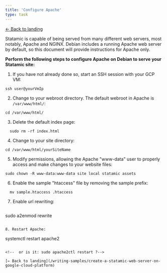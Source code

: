 ```yaml
---
title: 'Configure Apache'
type: task
---
```


[← Back to landing](/writing-samples/create-a-statamic-web-server-on-google-cloud-platform)

Statamic is capable of being served from many different web servers, most notably, Apache and NGINX. Debian includes a running Apache web server by default, so this document will provide instructions for Apache only.

**Perform the following steps to configure Apache on Debian to serve your Statamic site:**

1. If you have not already done so, start an SSH session with your GCP VM:

  ```
  ssh user@yourVmIp
  ```

2. Change to your webroot directory. The default webroot in Apache is `/var/www/html/`:

  ```
  cd /var/www/html/
  ```

3. Delete the default index page:

  ```
	sudo rm -rf index.html
  ```

4. Change to your site directory:

  ```
  cd /var/www/html/yourSiteName
  ```

5. Modify permissions, allowing the Apache "www-data" user to properly access and make changes to your website files:

  ```
  sudo chown -R www-data:www-data site local statamic assets
  ```

6. Enable the sample "htaccess" file by removing the sample prefix:

  ```
	mv sample.htaccess .htaccess
  ```

7. Enable url rewriting:

	```
  sudo a2enmod rewrite
  ```

8. Restart Apache:

  ```
  systemctl restart apache2
  ```

  <!--  or is it: sudo apache2ctl restart ?-->

[← Back to landing](/writing-samples/create-a-statamic-web-server-on-google-cloud-platform)
